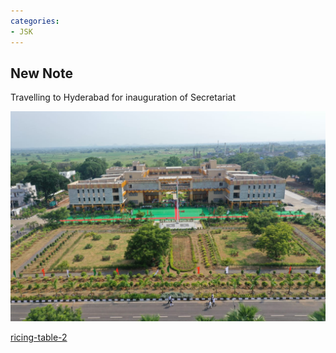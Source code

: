```yaml
---
categories:
- JSK
---
```

## New Note 

Travelling to Hyderabad for inauguration of Secretariat

![](../../files/f6f2cf30-a4d9-4e77-9cba-dab9d87f38c6.jpg)

  

[rici](../../files/877bf898-069e-4241-8fd7-fa1efcb80bad.pdf)[ng-table-2](../../files/877bf898-069e-4241-8fd7-fa1efcb80bad.pdf)